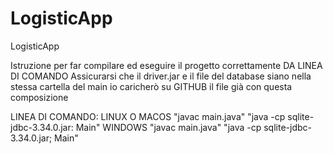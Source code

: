 # LogisticApp
 LogisticApp

Istruzione per far compilare ed eseguire il progetto correttamente DA LINEA DI COMANDO
Assicurarsi che il driver.jar e il file del database siano nella stessa cartella del main io caricherò su GITHUB il file già con questa composizione

LINEA DI COMANDO: 
           LINUX O MACOS
           "javac main.java"
           "java -cp sqlite-jdbc-3.34.0.jar: Main"
           WINDOWS
           "javac main.java"
           "java -cp sqlite-jdbc-3.34.0.jar; Main"


